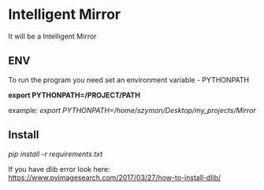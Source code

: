 # Intelligent Mirror

It will be a Intelligent Mirror

## ENV
To run the program you need set an environment variable - PYTHONPATH 

**export PYTHONPATH=/PROJECT/PATH**

example:
*export PYTHONPATH=/home/szymon/Desktop/my_projects/Mirror* 

## Install

*pip install -r requirements.txt*

If you have dlib error look here: 
https://www.pyimagesearch.com/2017/03/27/how-to-install-dlib/ 